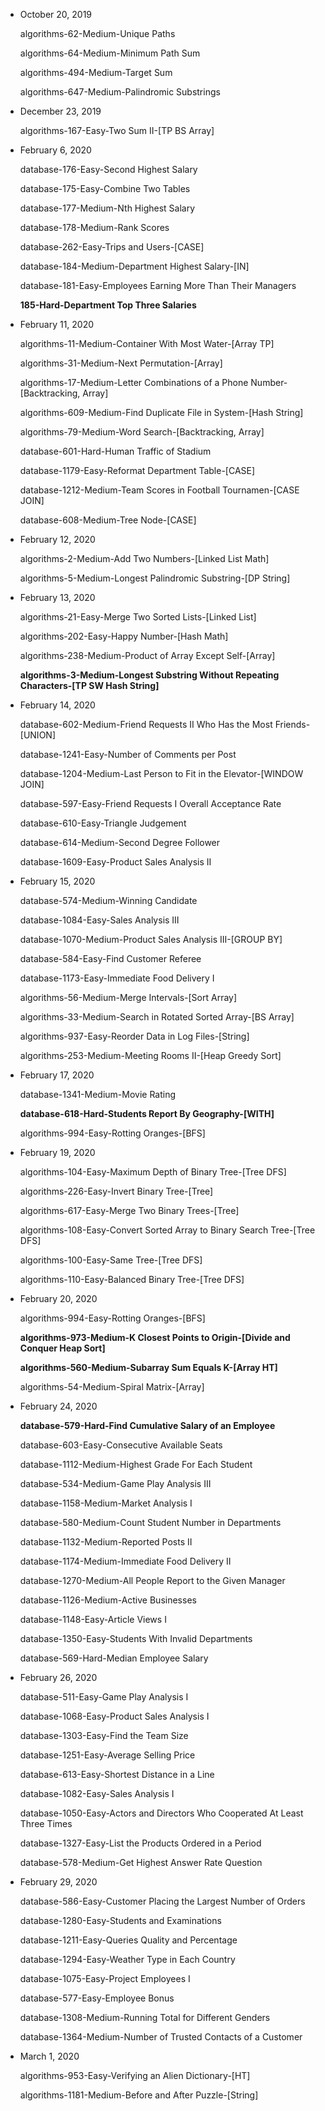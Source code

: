 - October 20, 2019

  algorithms-62-Medium-Unique Paths

  algorithms-64-Medium-Minimum Path Sum

  algorithms-494-Medium-Target Sum

  algorithms-647-Medium-Palindromic Substrings

- December 23, 2019

  algorithms-167-Easy-Two Sum II-[TP BS Array]
  
- February 6, 2020

  database-176-Easy-Second Highest Salary

  database-175-Easy-Combine Two Tables

  database-177-Medium-Nth Highest Salary

  database-178-Medium-Rank Scores

  database-262-Easy-Trips and Users-[CASE]

  database-184-Medium-Department Highest Salary-[IN]

  database-181-Easy-Employees Earning More Than Their Managers

  **185-Hard-Department Top Three Salaries**

- February 11, 2020

  algorithms-11-Medium-Container With Most Water-[Array TP]

  algorithms-31-Medium-Next Permutation-[Array]

  algorithms-17-Medium-Letter Combinations of a Phone Number-[Backtracking, Array]

  algorithms-609-Medium-Find Duplicate File in System-[Hash String]

  algorithms-79-Medium-Word Search-[Backtracking, Array]

  database-601-Hard-Human Traffic of Stadium    

  database-1179-Easy-Reformat Department Table-[CASE]    

  database-1212-Medium-Team Scores in Football Tournamen-[CASE JOIN]

  database-608-Medium-Tree Node-[CASE]

- February 12, 2020

  algorithms-2-Medium-Add Two Numbers-[Linked List Math]

  algorithms-5-Medium-Longest Palindromic Substring-[DP String]

- February 13, 2020

  algorithms-21-Easy-Merge Two Sorted Lists-[Linked List]

  algorithms-202-Easy-Happy Number-[Hash Math]

  algorithms-238-Medium-Product of Array Except Self-[Array]

  **algorithms-3-Medium-Longest Substring Without Repeating Characters-[TP SW Hash String]**

- February 14, 2020

  database-602-Medium-Friend Requests II Who Has the Most Friends-[UNION]

  database-1241-Easy-Number of Comments per Post

  database-1204-Medium-Last Person to Fit in the Elevator-[WINDOW JOIN]

  database-597-Easy-Friend Requests I Overall Acceptance Rate

  database-610-Easy-Triangle Judgement

  database-614-Medium-Second Degree Follower

  database-1609-Easy-Product Sales Analysis II

- February 15, 2020
  
  database-574-Medium-Winning Candidate

  database-1084-Easy-Sales Analysis III

  database-1070-Medium-Product Sales Analysis III-[GROUP BY]

  database-584-Easy-Find Customer Referee
  
  database-1173-Easy-Immediate Food Delivery I

  algorithms-56-Medium-Merge Intervals-[Sort Array]

  algorithms-33-Medium-Search in Rotated Sorted Array-[BS Array]

  algorithms-937-Easy-Reorder Data in Log Files-[String]

  algorithms-253-Medium-Meeting Rooms II-[Heap Greedy Sort]

- February 17, 2020

  database-1341-Medium-Movie Rating

  **database-618-Hard-Students Report By Geography-[WITH]**

  algorithms-994-Easy-Rotting Oranges-[BFS]

- February 19, 2020

  algorithms-104-Easy-Maximum Depth of Binary Tree-[Tree DFS]

  algorithms-226-Easy-Invert Binary Tree-[Tree]

  algorithms-617-Easy-Merge Two Binary Trees-[Tree]

  algorithms-108-Easy-Convert Sorted Array to Binary Search Tree-[Tree DFS]

  algorithms-100-Easy-Same Tree-[Tree DFS]

  algorithms-110-Easy-Balanced Binary Tree-[Tree DFS]

- February 20, 2020

  algorithms-994-Easy-Rotting Oranges-[BFS]

  **algorithms-973-Medium-K Closest Points to Origin-[Divide and Conquer Heap Sort]**

  **algorithms-560-Medium-Subarray Sum Equals K-[Array HT]**

  algorithms-54-Medium-Spiral Matrix-[Array]

- February 24, 2020
  
  **database-579-Hard-Find Cumulative Salary of an Employee**

  database-603-Easy-Consecutive Available Seats

  database-1112-Medium-Highest Grade For Each Student

  database-534-Medium-Game Play Analysis III

  database-1158-Medium-Market Analysis I

  database-580-Medium-Count Student Number in Departments

  database-1132-Medium-Reported Posts II

  database-1174-Medium-Immediate Food Delivery II

  database-1270-Medium-All People Report to the Given Manager

  database-1126-Medium-Active Businesses

  database-1148-Easy-Article Views I

  database-1350-Easy-Students With Invalid Departments

  database-569-Hard-Median Employee Salary

- February 26, 2020

  database-511-Easy-Game Play Analysis I

  database-1068-Easy-Product Sales Analysis I

  database-1303-Easy-Find the Team Size

  database-1251-Easy-Average Selling Price

  database-613-Easy-Shortest Distance in a Line

  database-1082-Easy-Sales Analysis I

  database-1050-Easy-Actors and Directors Who Cooperated At Least Three Times

  database-1327-Easy-List the Products Ordered in a Period

  database-578-Medium-Get Highest Answer Rate Question

- February 29, 2020
  
  database-586-Easy-Customer Placing the Largest Number of Orders

  database-1280-Easy-Students and Examinations

  database-1211-Easy-Queries Quality and Percentage

  database-1294-Easy-Weather Type in Each Country

  database-1075-Easy-Project Employees I

  database-577-Easy-Employee Bonus

  database-1308-Medium-Running Total for Different Genders

  database-1364-Medium-Number of Trusted Contacts of a Customer

- March 1, 2020

  algorithms-953-Easy-Verifying an Alien Dictionary-[HT]

  algorithms-1181-Medium-Before and After Puzzle-[String]
  